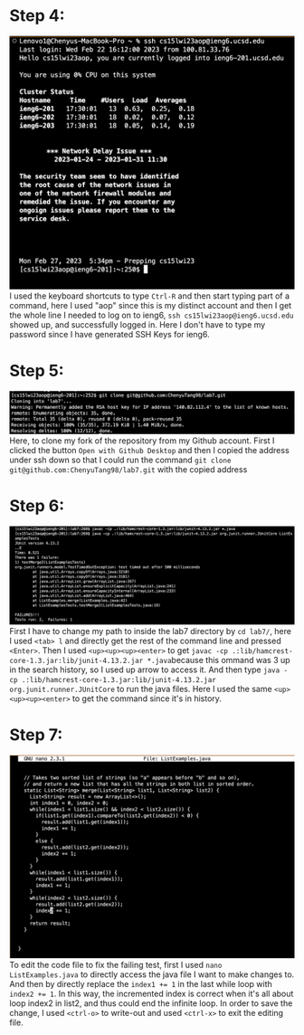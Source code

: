 # Step 4:
![Image](4-1.png)
I used the keyboard shortcuts to type `Ctrl-R` and then start typing part of a command, here I used "aop" since this is my distinct account and then I get the whole line I needed to log on to ieng6, `ssh cs15lwi23aop@ieng6.ucsd.edu` showed up, and successfully logged in. Here I don't have to type my password since I have generated SSH Keys for ieng6.
# Step 5:
![Image](4-2.png)
Here, to clone my fork of the repository from my Github account. First I clicked the button `Open with Github Desktop` and then I copied the address under ssh down so that I could run the command `git clone git@github.com:ChenyuTang98/lab7.git` with the copied address 
# Step 6:
![Image](4-3.png)
First I have to change my path to inside the lab7 directory by `cd lab7/`, here I used `<tab> l` and directly get the rest of the command line and pressed `<Enter>`. Then I used `<up><up><up><enter>` to get `javac -cp .:lib/hamcrest-core-1.3.jar:lib/junit-4.13.2.jar *.java`because this ommand was 3 up in the search history, so I used up arrow to access it. And then type `java -cp .:lib/hamcrest-core-1.3.jar:lib/junit-4.13.2.jar org.junit.runner.JUnitCore` to run the java files. Here I used the same `<up><up><up><enter>` to get the command since it's in history.
# Step 7:
![Image](4-4.png)
To edit the code file to fix the failing test, first I used `nano ListExamples.java` to directly access the java file I want to make changes to. And then by directly replace the `index1 += 1` in the last while loop with `index2 += 1`. In this way, the incremented index is correct when it's all about loop index2 in list2, and thus could end the infinite loop. In order to save the change, I used `<ctrl-o>` to write-out and used `<ctrl-x>` to exit the editing file.
